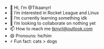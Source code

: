 - 👋 Hi, I’m @Tikaanyrl
- 👀 I’m interested in Rocket League and Linux 
- 🌱 I’m currently learning something idk
- 💞️ I’m looking to collaborate on nothing yet
- 📫 How to reach me tknyrl@outlook.com
- 😄 Pronouns: he/him
- ⚡ Fun fact: cats > dogs

<!---
Tikaanyrl/Tikaanyrl is a ✨ special ✨ repository because its `README.md` (this file) appears on your GitHub profile.
You can click the Preview link to take a look at your changes.
--->
